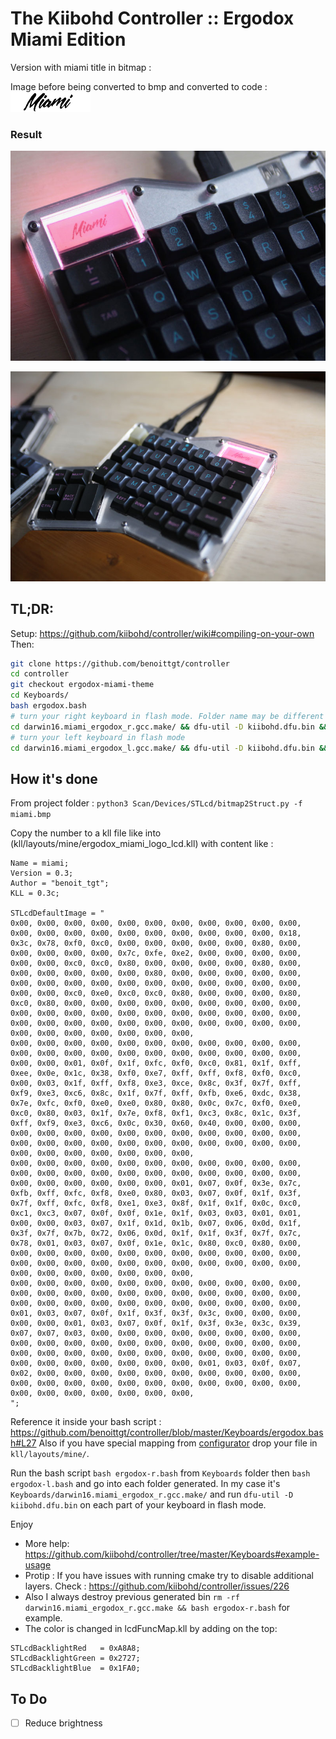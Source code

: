 The Kiibohd Controller :: Ergodox Miami Edition
======================

Version with miami title in bitmap :

Image before being converted to bmp and converted to code :
![img](miami.png)

### Result

![](ergdox_photo_1.jpg)

![](ergdox_photo_2.jpg)

## TL;DR:
Setup: https://github.com/kiibohd/controller/wiki#compiling-on-your-own
Then:
```sh
git clone https://github.com/benoittgt/controller
cd controller
git checkout ergodox-miami-theme
cd Keyboards/
bash ergodox.bash
# turn your right keyboard in flash mode. Folder name may be different
cd darwin16.miami_ergodox_r.gcc.make/ && dfu-util -D kiibohd.dfu.bin && cd ../
# turn your left keyboard in flash mode
cd darwin16.miami_ergodox_l.gcc.make/ && dfu-util -D kiibohd.dfu.bin && cd ../
```

## How it's done

From project folder : `python3 Scan/Devices/STLcd/bitmap2Struct.py -f miami.bmp`

Copy the number to a kll file like into (kll/layouts/mine/ergodox_miami_logo_lcd.kll) with content like :

```
Name = miami;
Version = 0.3;
Author = "benoit_tgt";
KLL = 0.3c;

STLcdDefaultImage = "
0x00, 0x00, 0x00, 0x00, 0x00, 0x00, 0x00, 0x00, 0x00, 0x00, 0x00, 0x00, 0x00, 0x00, 0x00, 0x00, 0x00, 0x00, 0x00, 0x00, 0x00, 0x18, 0x3c, 0x78, 0xf0, 0xc0, 0x00, 0x00, 0x00, 0x00, 0x00, 0x80, 0x00, 0x00, 0x00, 0x00, 0x00, 0x7c, 0xfe, 0xe2, 0x00, 0x00, 0x00, 0x00, 0x00, 0x00, 0xc0, 0xc0, 0x80, 0x00, 0x00, 0x00, 0x00, 0x80, 0x00, 0x00, 0x00, 0x00, 0x00, 0x00, 0x80, 0x00, 0x00, 0x00, 0x00, 0x00, 0x00, 0x00, 0x00, 0x00, 0x00, 0x00, 0x00, 0x00, 0x00, 0x00, 0x00, 0x00, 0x00, 0xc0, 0xe0, 0xc0, 0xc0, 0x80, 0x00, 0x00, 0x00, 0x80, 0xc0, 0x80, 0x00, 0x00, 0x00, 0x00, 0x00, 0x00, 0x00, 0x00, 0x00, 0x00, 0x00, 0x00, 0x00, 0x00, 0x00, 0x00, 0x00, 0x00, 0x00, 0x00, 0x00, 0x00, 0x00, 0x00, 0x00, 0x00, 0x00, 0x00, 0x00, 0x00, 0x00, 0x00, 0x00, 0x00, 0x00, 0x00, 0x00, 0x00,
0x00, 0x00, 0x00, 0x00, 0x00, 0x00, 0x00, 0x00, 0x00, 0x00, 0x00, 0x00, 0x00, 0x00, 0x00, 0x00, 0x00, 0x00, 0x00, 0x00, 0x00, 0x00, 0x00, 0x00, 0x01, 0x0f, 0x1f, 0xfc, 0xf0, 0xc0, 0x81, 0x1f, 0xff, 0xee, 0x0e, 0x1c, 0x38, 0xf0, 0xe7, 0xff, 0xff, 0xf8, 0xf0, 0xc0, 0x00, 0x03, 0x1f, 0xff, 0xf8, 0xe3, 0xce, 0x8c, 0x3f, 0x7f, 0xff, 0xf9, 0xe3, 0xc6, 0x8c, 0x1f, 0x7f, 0xff, 0xfb, 0xe6, 0xdc, 0x38, 0x7e, 0xfc, 0xf0, 0xe0, 0xe0, 0x80, 0x80, 0x0c, 0x7c, 0xf0, 0xe0, 0xc0, 0x80, 0x03, 0x1f, 0x7e, 0xf8, 0xf1, 0xc3, 0x8c, 0x1c, 0x3f, 0xff, 0xf9, 0xe3, 0xc6, 0x0c, 0x30, 0x60, 0x40, 0x00, 0x00, 0x00, 0x00, 0x00, 0x00, 0x00, 0x00, 0x00, 0x00, 0x00, 0x00, 0x00, 0x00, 0x00, 0x00, 0x00, 0x00, 0x00, 0x00, 0x00, 0x00, 0x00, 0x00, 0x00, 0x00, 0x00, 0x00, 0x00, 0x00, 0x00, 0x00,
0x00, 0x00, 0x00, 0x00, 0x00, 0x00, 0x00, 0x00, 0x00, 0x00, 0x00, 0x00, 0x00, 0x00, 0x00, 0x00, 0x00, 0x00, 0x00, 0x00, 0x00, 0x00, 0x00, 0x00, 0x00, 0x00, 0x00, 0x00, 0x01, 0x07, 0x0f, 0x3e, 0x7c, 0xfb, 0xff, 0xfc, 0xf8, 0xe0, 0x80, 0x03, 0x07, 0x0f, 0x1f, 0x3f, 0x7f, 0xff, 0xfc, 0xf8, 0xe1, 0xe3, 0x8f, 0x1f, 0x1f, 0x0c, 0xc0, 0xc1, 0xc3, 0x07, 0x0f, 0x0f, 0x1e, 0x1f, 0x03, 0x03, 0x01, 0x01, 0x00, 0x00, 0x03, 0x07, 0x1f, 0x1d, 0x1b, 0x07, 0x06, 0x0d, 0x1f, 0x3f, 0x7f, 0x7b, 0x72, 0x06, 0x0d, 0x1f, 0x1f, 0x3f, 0x7f, 0x7c, 0x78, 0x01, 0x03, 0x07, 0x0f, 0x1e, 0x1c, 0x80, 0xc0, 0x80, 0x00, 0x00, 0x00, 0x00, 0x00, 0x00, 0x00, 0x00, 0x00, 0x00, 0x00, 0x00, 0x00, 0x00, 0x00, 0x00, 0x00, 0x00, 0x00, 0x00, 0x00, 0x00, 0x00, 0x00, 0x00, 0x00, 0x00, 0x00, 0x00, 0x00,
0x00, 0x00, 0x00, 0x00, 0x00, 0x00, 0x00, 0x00, 0x00, 0x00, 0x00, 0x00, 0x00, 0x00, 0x00, 0x00, 0x00, 0x00, 0x00, 0x00, 0x00, 0x00, 0x00, 0x00, 0x00, 0x00, 0x00, 0x00, 0x00, 0x00, 0x00, 0x00, 0x00, 0x01, 0x03, 0x07, 0x0f, 0x1f, 0x3f, 0x3f, 0x3c, 0x00, 0x00, 0x00, 0x00, 0x00, 0x01, 0x03, 0x07, 0x0f, 0x1f, 0x3f, 0x3e, 0x3c, 0x39, 0x07, 0x07, 0x03, 0x00, 0x00, 0x00, 0x00, 0x00, 0x00, 0x00, 0x00, 0x00, 0x00, 0x00, 0x00, 0x00, 0x00, 0x00, 0x00, 0x00, 0x00, 0x00, 0x00, 0x00, 0x00, 0x00, 0x00, 0x00, 0x00, 0x00, 0x00, 0x00, 0x00, 0x00, 0x00, 0x00, 0x00, 0x00, 0x00, 0x00, 0x01, 0x03, 0x0f, 0x07, 0x02, 0x00, 0x00, 0x00, 0x00, 0x00, 0x00, 0x00, 0x00, 0x00, 0x00, 0x00, 0x00, 0x00, 0x00, 0x00, 0x00, 0x00, 0x00, 0x00, 0x00, 0x00, 0x00, 0x00, 0x00, 0x00, 0x00, 0x00, 0x00,
";
```

Reference it inside your bash script : https://github.com/benoittgt/controller/blob/master/Keyboards/ergodox.bash#L27
Also if you have special mapping from [configurator](https://input.club/configurator-ergodox/) drop your file in `kll/layouts/mine/`.

Run the bash script `bash ergodox-r.bash` from `Keyboards` folder then `bash ergodox-l.bash` and go into each folder generated. In my case it's `Keyboards/darwin16.miami_ergodox_r.gcc.make/` and run `dfu-util -D kiibohd.dfu.bin` on each part of your keyboard in flash mode.

Enjoy

* More help: https://github.com/kiibohd/controller/tree/master/Keyboards#example-usage
* Protip : If you have issues with running cmake try to disable additional layers. Check : https://github.com/kiibohd/controller/issues/226
* Also I always destroy previous generated bin `rm -rf darwin16.miami_ergodox_r.gcc.make && bash ergodox-r.bash` for example.
* The color is changed in lcdFuncMap.kll by adding on the top:
```
STLcdBacklightRed   = 0xA8A8;
STLcdBacklightGreen = 0x2727;
STLcdBacklightBlue  = 0x1FA0;
```

## To Do

- [ ] Reduce brightness
